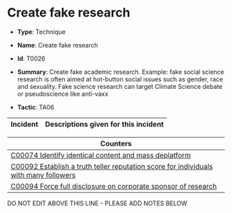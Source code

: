# Create fake research

* **Type**: Technique

* **Name**: Create fake research

* **Id**: T0026

* **Summary**: Create fake academic research. Example: fake social science research is often aimed at hot-button social issues such as gender, race and sexuality. Fake science research can target Climate Science debate or pseudoscience like anti-vaxx

* **Tactic**: TA06


| Incident | Descriptions given for this incident |
| -------- | -------------------- |



| Counters |
| -------- |
| [C00074 Identify identical content and mass deplatform](../counters/C00074.md) |
| [C00092 Establish a truth teller reputation score for individuals with many followers](../counters/C00092.md) |
| [C00094 Force full disclosure on corporate sponsor of research](../counters/C00094.md) |


DO NOT EDIT ABOVE THIS LINE - PLEASE ADD NOTES BELOW